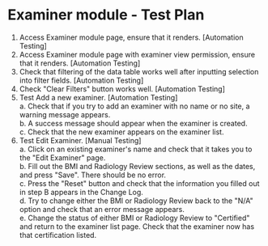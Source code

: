 # Examiner module - Test Plan 
1. Access Examiner module page, ensure that it renders.
   [Automation Testing]
2. Access Examiner module page with examiner view permission, ensure that it renders.
   [Automation Testing]
3. Check that filtering of the data table works well after inputting selection into filter fields.
   [Automation Testing]
4. Check "Clear Filters" button works well.
   [Automation Testing]
5. Test Add a new examiner.
   [Automation Testing]  
    a. Check that if you try to add an examiner with no name or no site, a warning message appears.  
    b. A success message should appear when the examiner is created.  
    c. Check that the new examiner appears on the examiner list. 
6. Test Edit Examiner.
   [Manual Testing]  
    a. Click on an existing examiner's name and check that it takes you to the "Edit Examiner" page.    
    b. Fill out the BMI and Radiology Review sections, as well as the dates, and press "Save". There
    should be no error.  
    c. Press the "Reset" button and check that the information you filled out in step B appears in the Change Log.    
    d. Try to change either the BMI or Radiology Review back to the "N/A" option and check that an error message appears.     
    e. Change the status of either BMI or Radiology Review to "Certified" and return to the examiner list page. Check
    that the examiner now has that certification listed.   
